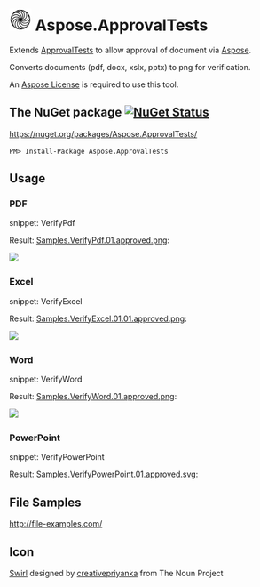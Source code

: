 # <img src="https://raw.githubusercontent.com/SimonCropp/Aspose.ApprovalTests/master/icon.png" height="40px"> Aspose.ApprovalTests

Extends [ApprovalTests](https://github.com/approvals/ApprovalTests.Net) to allow approval of document via [Aspose](https://www.aspose.com/).

Converts documents (pdf, docx, xslx, pptx) to png for verification.

An [Aspose License](https://purchase.aspose.com/policies/license-types) is required to use this tool.


## The NuGet package [![NuGet Status](http://img.shields.io/nuget/v/Aspose.ApprovalTests.svg?style=flat)](https://www.nuget.org/packages/Aspose.ApprovalTests/)

https://nuget.org/packages/Aspose.ApprovalTests/

    PM> Install-Package Aspose.ApprovalTests


## Usage


### PDF

snippet: VerifyPdf

Result: [Samples.VerifyPdf.01.approved.png](https://raw.github.com/SimonCropp/Aspose.ApprovalTests/master/src/Tests/Samples.VerifyPdf.01.approved.png):

<img src="https://raw.github.com/SimonCropp/Aspose.ApprovalTests/master/src/Tests/Samples.VerifyPdf.01.approved.png" width="200px">


### Excel

snippet: VerifyExcel

Result: [Samples.VerifyExcel.01.01.approved.png](https://raw.github.com/SimonCropp/Aspose.ApprovalTests/master/src/Tests/Samples.VerifyExcel.01.01.approved.png):

<img src="https://raw.github.com/SimonCropp/Aspose.ApprovalTests/master/src/Tests/Samples.VerifyExcel.01.01.approved.png" width="200px">


### Word

snippet: VerifyWord

Result: [Samples.VerifyWord.01.approved.png](https://raw.github.com/SimonCropp/Aspose.ApprovalTests/master/src/Tests/Samples.VerifyWord.01.approved.png):

<img src="https://raw.github.com/SimonCropp/Aspose.ApprovalTests/master/src/Tests/Samples.VerifyWord.01.approved.png" width="200px">


### PowerPoint

snippet: VerifyPowerPoint

Result: [Samples.VerifyPowerPoint.01.approved.svg](https://raw.github.com/SimonCropp/Aspose.ApprovalTests/master/src/Tests/Samples.VerifyPowerPoint.01.approved.svg):



## File Samples

http://file-examples.com/


## Icon

<a href="http://thenounproject.com/term/swirl/1568686/" target="_blank">Swirl</a> designed by <a href="http://thenounproject.com/creativepriyanka" target="_blank">creativepriyanka</a> from The Noun Project